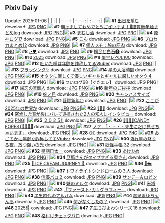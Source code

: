 ## Pixiv Daily
Update: 2025-01-06
|      |      |      |
| :----: | :----: | :----: |
|![](https://pixiv.microyu.workers.dev/c/240x480/img-master/img/2025/01/04/00/00/09/125872428_p0_master1200.jpg) **#1** [出日を望む](https://www.pixiv.net/artworks/125872428) download: [JPG](https://pixiv.microyu.workers.dev/img-original/img/2025/01/04/00/00/09/125872428_p0.jpg) [PNG](https://pixiv.microyu.workers.dev/img-original/img/2025/01/04/00/00/09/125872428_p0.png)|![](https://pixiv.microyu.workers.dev/c/240x480/img-master/img/2025/01/04/13/58/59/125888319_p0_master1200.jpg) **#2** [明けましておめでとうございます！🎍謹賀新年絵まとめlog](https://www.pixiv.net/artworks/125888319) download: [JPG](https://pixiv.microyu.workers.dev/img-original/img/2025/01/04/13/58/59/125888319_p0.jpg) [PNG](https://pixiv.microyu.workers.dev/img-original/img/2025/01/04/13/58/59/125888319_p0.png)|![](https://pixiv.microyu.workers.dev/c/240x480/img-master/img/2025/01/04/07/30/01/125880896_p0_master1200.jpg) **#3** [まむし酒](https://www.pixiv.net/artworks/125880896) download: [JPG](https://pixiv.microyu.workers.dev/img-original/img/2025/01/04/07/30/01/125880896_p0.jpg) [PNG](https://pixiv.microyu.workers.dev/img-original/img/2025/01/04/07/30/01/125880896_p0.png)|
|![](https://pixiv.microyu.workers.dev/c/240x480/img-master/img/2025/01/04/14/17/15/125888723_p0_master1200.jpg) **#4** [原神ログ17](https://www.pixiv.net/artworks/125888723) download: [JPG](https://pixiv.microyu.workers.dev/img-original/img/2025/01/04/14/17/15/125888723_p0.jpg) [PNG](https://pixiv.microyu.workers.dev/img-original/img/2025/01/04/14/17/15/125888723_p0.png)|![](https://pixiv.microyu.workers.dev/c/240x480/img-master/img/2025/01/04/23/28/39/125905706_p0_master1200.jpg) **#5** [こん](https://www.pixiv.net/artworks/125905706) download: [JPG](https://pixiv.microyu.workers.dev/img-original/img/2025/01/04/23/28/39/125905706_p0.jpg) [PNG](https://pixiv.microyu.workers.dev/img-original/img/2025/01/04/23/28/39/125905706_p0.png)|![](https://pixiv.microyu.workers.dev/c/240x480/img-master/img/2025/01/05/20/58/15/125936436_p0_master1200.jpg) **#6** [プロセカまとめ12](https://www.pixiv.net/artworks/125936436) download: [JPG](https://pixiv.microyu.workers.dev/img-original/img/2025/01/05/20/58/15/125936436_p0.jpg) [PNG](https://pixiv.microyu.workers.dev/img-original/img/2025/01/05/20/58/15/125936436_p0.png)|
|![](https://pixiv.microyu.workers.dev/c/240x480/img-master/img/2025/01/04/06/00/11/125879874_p0_master1200.jpg) **#7** [個人メモ：腕の筋肉](https://www.pixiv.net/artworks/125879874) download: [JPG](https://pixiv.microyu.workers.dev/img-original/img/2025/01/04/06/00/11/125879874_p0.jpg) [PNG](https://pixiv.microyu.workers.dev/img-original/img/2025/01/04/06/00/11/125879874_p0.png)|![](https://pixiv.microyu.workers.dev/c/240x480/img-master/img/2025/01/04/00/00/27/125872535_p0_master1200.jpg) **#8** [.•♥](https://www.pixiv.net/artworks/125872535) download: [JPG](https://pixiv.microyu.workers.dev/img-original/img/2025/01/04/00/00/27/125872535_p0.jpg) [PNG](https://pixiv.microyu.workers.dev/img-original/img/2025/01/04/00/00/27/125872535_p0.png)|![](https://pixiv.microyu.workers.dev/c/240x480/img-master/img/2025/01/04/00/41/25/125874416_p0_master1200.jpg) **#9** [桐谷と白石❾](https://www.pixiv.net/artworks/125874416) download: [JPG](https://pixiv.microyu.workers.dev/img-original/img/2025/01/04/00/41/25/125874416_p0.jpg) [PNG](https://pixiv.microyu.workers.dev/img-original/img/2025/01/04/00/41/25/125874416_p0.png)|
|![](https://pixiv.microyu.workers.dev/c/240x480/img-master/img/2025/01/05/00/00/16/125906872_p0_master1200.jpg) **#10** [2025](https://www.pixiv.net/artworks/125906872) download: [JPG](https://pixiv.microyu.workers.dev/img-original/img/2025/01/05/00/00/16/125906872_p0.jpg) [PNG](https://pixiv.microyu.workers.dev/img-original/img/2025/01/05/00/00/16/125906872_p0.png)|![](https://pixiv.microyu.workers.dev/c/240x480/img-master/img/2025/01/04/17/02/53/125892636_p0_master1200.jpg) **#11** [借金レベル100](https://www.pixiv.net/artworks/125892636) download: [JPG](https://pixiv.microyu.workers.dev/img-original/img/2025/01/04/17/02/53/125892636_p0.jpg) [PNG](https://pixiv.microyu.workers.dev/img-original/img/2025/01/04/17/02/53/125892636_p0.png)|![](https://pixiv.microyu.workers.dev/c/240x480/img-master/img/2025/01/04/20/01/58/125898342_p0_master1200.jpg) **#12** [吐いた唾は年齢を詐称してるVtuber](https://www.pixiv.net/artworks/125898342) download: [JPG](https://pixiv.microyu.workers.dev/img-original/img/2025/01/04/20/01/58/125898342_p0.jpg) [PNG](https://pixiv.microyu.workers.dev/img-original/img/2025/01/04/20/01/58/125898342_p0.png)|
|![](https://pixiv.microyu.workers.dev/c/240x480/img-master/img/2025/01/05/01/41/30/125910472_p0_master1200.jpg) **#13** [ブラッシング✨](https://www.pixiv.net/artworks/125910472) download: [JPG](https://pixiv.microyu.workers.dev/img-original/img/2025/01/05/01/41/30/125910472_p0.jpg) [PNG](https://pixiv.microyu.workers.dev/img-original/img/2025/01/05/01/41/30/125910472_p0.png)|![](https://pixiv.microyu.workers.dev/c/240x480/img-master/img/2025/01/04/00/00/40/125872602_p0_master1200.jpg) **#14** [星の入浴時間](https://www.pixiv.net/artworks/125872602) download: [JPG](https://pixiv.microyu.workers.dev/img-original/img/2025/01/04/00/00/40/125872602_p0.jpg) [PNG](https://pixiv.microyu.workers.dev/img-original/img/2025/01/04/00/00/40/125872602_p0.png)|![](https://pixiv.microyu.workers.dev/c/240x480/img-master/img/2025/01/04/02/07/44/125876693_p0_master1200.jpg) **#15** [オタクに厳しくて優しいギャルとギャルに厳しいオタク４](https://www.pixiv.net/artworks/125876693) download: [JPG](https://pixiv.microyu.workers.dev/img-original/img/2025/01/04/02/07/44/125876693_p0.jpg) [PNG](https://pixiv.microyu.workers.dev/img-original/img/2025/01/04/02/07/44/125876693_p0.png)|
|![](https://pixiv.microyu.workers.dev/c/240x480/img-master/img/2025/01/05/09/05/38/125916985_p0_master1200.jpg) **#16** [ついログ68【ぐだエレ】](https://www.pixiv.net/artworks/125916985) download: [JPG](https://pixiv.microyu.workers.dev/img-original/img/2025/01/05/09/05/38/125916985_p0.jpg) [PNG](https://pixiv.microyu.workers.dev/img-original/img/2025/01/05/09/05/38/125916985_p0.png)|![](https://pixiv.microyu.workers.dev/c/240x480/img-master/img/2025/01/05/01/47/21/125909921_p0_master1200.jpg) **#17** [帰忘の流離人](https://www.pixiv.net/artworks/125909921) download: [JPG](https://pixiv.microyu.workers.dev/img-original/img/2025/01/05/01/47/21/125909921_p0.jpg) [PNG](https://pixiv.microyu.workers.dev/img-original/img/2025/01/05/01/47/21/125909921_p0.png)|![](https://pixiv.microyu.workers.dev/c/240x480/img-master/img/2025/01/04/10/00/13/125883182_p0_master1200.jpg) **#18** [新年のご挨拶](https://www.pixiv.net/artworks/125883182) download: [JPG](https://pixiv.microyu.workers.dev/img-original/img/2025/01/04/10/00/13/125883182_p0.jpg) [PNG](https://pixiv.microyu.workers.dev/img-original/img/2025/01/04/10/00/13/125883182_p0.png)|
|![](https://pixiv.microyu.workers.dev/c/240x480/img-master/img/2025/01/05/00/00/28/125906939_p0_master1200.jpg) **#19** [蛇ノ目](https://www.pixiv.net/artworks/125906939) download: [JPG](https://pixiv.microyu.workers.dev/img-original/img/2025/01/05/00/00/28/125906939_p0.jpg) [PNG](https://pixiv.microyu.workers.dev/img-original/img/2025/01/05/00/00/28/125906939_p0.png)|![](https://pixiv.microyu.workers.dev/c/240x480/img-master/img/2025/01/04/00/00/10/125872436_p0_master1200.jpg) **#20** [キャンバスサイズ](https://www.pixiv.net/artworks/125872436) download: [JPG](https://pixiv.microyu.workers.dev/img-original/img/2025/01/04/00/00/10/125872436_p0.jpg) [PNG](https://pixiv.microyu.workers.dev/img-original/img/2025/01/04/00/00/10/125872436_p0.png)|![](https://pixiv.microyu.workers.dev/c/240x480/img-master/img/2025/01/04/00/00/24/125872513_p0_master1200.jpg) **#21** [謹賀新年🌕](https://www.pixiv.net/artworks/125872513) download: [JPG](https://pixiv.microyu.workers.dev/img-original/img/2025/01/04/00/00/24/125872513_p0.jpg) [PNG](https://pixiv.microyu.workers.dev/img-original/img/2025/01/04/00/00/24/125872513_p0.png)|
|![](https://pixiv.microyu.workers.dev/c/240x480/img-master/img/2025/01/05/15/11/40/125925134_p0_master1200.jpg) **#22** [ここが2025年の世界か](https://www.pixiv.net/artworks/125925134) download: [JPG](https://pixiv.microyu.workers.dev/img-original/img/2025/01/05/15/11/40/125925134_p0.jpg) [PNG](https://pixiv.microyu.workers.dev/img-original/img/2025/01/05/15/11/40/125925134_p0.png)|![](https://pixiv.microyu.workers.dev/c/240x480/img-master/img/2025/01/05/00/06/22/125907426_p0_master1200.jpg) **#23** [🤍✨🤍](https://www.pixiv.net/artworks/125907426) download: [JPG](https://pixiv.microyu.workers.dev/img-original/img/2025/01/05/00/06/22/125907426_p0.jpg) [PNG](https://pixiv.microyu.workers.dev/img-original/img/2025/01/05/00/06/22/125907426_p0.png)|![](https://pixiv.microyu.workers.dev/c/240x480/img-master/img/2025/01/04/19/29/22/125897155_p0_master1200.jpg) **#24** [密漁した事が後にバレて逮捕された2人の知人にインタビュー](https://www.pixiv.net/artworks/125897155) download: [JPG](https://pixiv.microyu.workers.dev/img-original/img/2025/01/04/19/29/22/125897155_p0.jpg) [PNG](https://pixiv.microyu.workers.dev/img-original/img/2025/01/04/19/29/22/125897155_p0.png)|
|![](https://pixiv.microyu.workers.dev/c/240x480/img-master/img/2025/01/04/19/48/46/125897780_p0_master1200.jpg) **#25** [２０２５‼️](https://www.pixiv.net/artworks/125897780) download: [JPG](https://pixiv.microyu.workers.dev/img-original/img/2025/01/04/19/48/46/125897780_p0.jpg) [PNG](https://pixiv.microyu.workers.dev/img-original/img/2025/01/04/19/48/46/125897780_p0.png)|![](https://pixiv.microyu.workers.dev/c/240x480/img-master/img/2025/01/04/15/32/58/125890332_p0_master1200.jpg) **#26** [💙💚🩵🍬CANDY FOREST🍭💚🩵💙](https://www.pixiv.net/artworks/125890332) download: [JPG](https://pixiv.microyu.workers.dev/img-original/img/2025/01/04/15/32/58/125890332_p0.jpg) [PNG](https://pixiv.microyu.workers.dev/img-original/img/2025/01/04/15/32/58/125890332_p0.png)|![](https://pixiv.microyu.workers.dev/c/240x480/img-master/img/2025/01/04/08/00/07/125881308_p0_master1200.jpg) **#27** [ノア　「・・・・先生にだけ見せちゃいます」](https://www.pixiv.net/artworks/125881308) download: [JPG](https://pixiv.microyu.workers.dev/img-original/img/2025/01/04/08/00/07/125881308_p0.jpg) [PNG](https://pixiv.microyu.workers.dev/img-original/img/2025/01/04/08/00/07/125881308_p0.png)|
|![](https://pixiv.microyu.workers.dev/c/240x480/img-master/img/2025/01/05/00/00/19/125906887_p0_master1200.jpg) **#28** [𝕆ℂ](https://www.pixiv.net/artworks/125906887) download: [JPG](https://pixiv.microyu.workers.dev/img-original/img/2025/01/05/00/00/19/125906887_p0.jpg) [PNG](https://pixiv.microyu.workers.dev/img-original/img/2025/01/05/00/00/19/125906887_p0.png)|![](https://pixiv.microyu.workers.dev/c/240x480/img-master/img/2025/01/05/21/05/45/125936880_p0_master1200.jpg) **#29** [おごそかに年齢を詐称してるVtuber](https://www.pixiv.net/artworks/125936880) download: [JPG](https://pixiv.microyu.workers.dev/img-original/img/2025/01/05/21/05/45/125936880_p0.jpg) [PNG](https://pixiv.microyu.workers.dev/img-original/img/2025/01/05/21/05/45/125936880_p0.png)|![](https://pixiv.microyu.workers.dev/c/240x480/img-master/img/2025/01/05/00/00/05/125906827_p0_master1200.jpg) **#30** [流れ星の降りる夜、放つ願いの光](https://www.pixiv.net/artworks/125906827) download: [JPG](https://pixiv.microyu.workers.dev/img-original/img/2025/01/05/00/00/05/125906827_p0.jpg) [PNG](https://pixiv.microyu.workers.dev/img-original/img/2025/01/05/00/00/05/125906827_p0.png)|
|![](https://pixiv.microyu.workers.dev/c/240x480/img-master/img/2025/01/04/00/19/05/125873538_p0_master1200.jpg) **#31** [妖怪手帳 32](https://www.pixiv.net/artworks/125873538) download: [JPG](https://pixiv.microyu.workers.dev/img-original/img/2025/01/04/00/19/05/125873538_p0.jpg) [PNG](https://pixiv.microyu.workers.dev/img-original/img/2025/01/04/00/19/05/125873538_p0.png)|![](https://pixiv.microyu.workers.dev/c/240x480/img-master/img/2025/01/04/12/06/56/125885783_p0_master1200.jpg) **#32** [星期日太一](https://www.pixiv.net/artworks/125885783) download: [JPG](https://pixiv.microyu.workers.dev/img-original/img/2025/01/04/12/06/56/125885783_p0.jpg) [PNG](https://pixiv.microyu.workers.dev/img-original/img/2025/01/04/12/06/56/125885783_p0.png)|![](https://pixiv.microyu.workers.dev/c/240x480/img-master/img/2025/01/04/19/20/51/125896905_p0_master1200.jpg) **#33** [あけおめ](https://www.pixiv.net/artworks/125896905) download: [JPG](https://pixiv.microyu.workers.dev/img-original/img/2025/01/04/19/20/51/125896905_p0.jpg) [PNG](https://pixiv.microyu.workers.dev/img-original/img/2025/01/04/19/20/51/125896905_p0.png)|
|![](https://pixiv.microyu.workers.dev/c/240x480/img-master/img/2025/01/05/00/04/22/125907317_p0_master1200.jpg) **#34** [旦那さんがタイプすぎる奥さん](https://www.pixiv.net/artworks/125907317) download: [JPG](https://pixiv.microyu.workers.dev/img-original/img/2025/01/05/00/04/22/125907317_p0.jpg) [PNG](https://pixiv.microyu.workers.dev/img-original/img/2025/01/05/00/04/22/125907317_p0.png)|![](https://pixiv.microyu.workers.dev/c/240x480/img-master/img/2025/01/04/17/42/52/125893745_p0_master1200.jpg) **#35** [🩷 ICE CREAM JOURNEY 🩷](https://www.pixiv.net/artworks/125893745) download: [JPG](https://pixiv.microyu.workers.dev/img-original/img/2025/01/04/17/42/52/125893745_p0.jpg) [PNG](https://pixiv.microyu.workers.dev/img-original/img/2025/01/04/17/42/52/125893745_p0.png)|![](https://pixiv.microyu.workers.dev/c/240x480/img-master/img/2025/01/04/23/31/54/125905835_p0_master1200.jpg) **#36** [🐍☁️](https://www.pixiv.net/artworks/125905835) download: [JPG](https://pixiv.microyu.workers.dev/img-original/img/2025/01/04/23/31/54/125905835_p0.jpg) [PNG](https://pixiv.microyu.workers.dev/img-original/img/2025/01/04/23/31/54/125905835_p0.png)|
|![](https://pixiv.microyu.workers.dev/c/240x480/img-master/img/2025/01/04/10/03/00/125883256_p0_master1200.jpg) **#37** [トワイライトシンドロームの３人](https://www.pixiv.net/artworks/125883256) download: [JPG](https://pixiv.microyu.workers.dev/img-original/img/2025/01/04/10/03/00/125883256_p0.jpg) [PNG](https://pixiv.microyu.workers.dev/img-original/img/2025/01/04/10/03/00/125883256_p0.png)|![](https://pixiv.microyu.workers.dev/c/240x480/img-master/img/2025/01/04/23/41/10/125906137_p0_master1200.jpg) **#38** [俳優パロ２](https://www.pixiv.net/artworks/125906137) download: [JPG](https://pixiv.microyu.workers.dev/img-original/img/2025/01/04/23/41/10/125906137_p0.jpg) [PNG](https://pixiv.microyu.workers.dev/img-original/img/2025/01/04/23/41/10/125906137_p0.png)|![](https://pixiv.microyu.workers.dev/c/240x480/img-master/img/2025/01/04/00/00/05/125872395_p0_master1200.jpg) **#39** [サンデー＆ロビン](https://www.pixiv.net/artworks/125872395) download: [JPG](https://pixiv.microyu.workers.dev/img-original/img/2025/01/04/00/00/05/125872395_p0.jpg) [PNG](https://pixiv.microyu.workers.dev/img-original/img/2025/01/04/00/00/05/125872395_p0.png)|
|![](https://pixiv.microyu.workers.dev/c/240x480/img-master/img/2025/01/05/12/18/46/125920902_p0_master1200.jpg) **#40** [妹のミルク](https://www.pixiv.net/artworks/125920902) download: [JPG](https://pixiv.microyu.workers.dev/img-original/img/2025/01/05/12/18/46/125920902_p0.jpg) [PNG](https://pixiv.microyu.workers.dev/img-original/img/2025/01/05/12/18/46/125920902_p0.png)|![](https://pixiv.microyu.workers.dev/c/240x480/img-master/img/2025/01/04/03/25/46/125878080_p0_master1200.jpg) **#41** [米塔](https://www.pixiv.net/artworks/125878080) download: [JPG](https://pixiv.microyu.workers.dev/img-original/img/2025/01/04/03/25/46/125878080_p0.jpg) [PNG](https://pixiv.microyu.workers.dev/img-original/img/2025/01/04/03/25/46/125878080_p0.png)|![](https://pixiv.microyu.workers.dev/c/240x480/img-master/img/2025/01/05/00/00/28/125906938_p0_master1200.jpg) **#42** [「ファースト･カリグラフィー」](https://www.pixiv.net/artworks/125906938) download: [JPG](https://pixiv.microyu.workers.dev/img-original/img/2025/01/05/00/00/28/125906938_p0.jpg) [PNG](https://pixiv.microyu.workers.dev/img-original/img/2025/01/05/00/00/28/125906938_p0.png)|
|![](https://pixiv.microyu.workers.dev/c/240x480/img-master/img/2025/01/05/00/15/07/125907752_p0_master1200.jpg) **#43** [学生時代のアルバム](https://www.pixiv.net/artworks/125907752) download: [JPG](https://pixiv.microyu.workers.dev/img-original/img/2025/01/05/00/15/07/125907752_p0.jpg) [PNG](https://pixiv.microyu.workers.dev/img-original/img/2025/01/05/00/15/07/125907752_p0.png)|![](https://pixiv.microyu.workers.dev/c/240x480/img-master/img/2025/01/04/00/00/22/125872499_p0_master1200.jpg) **#44** [温泉まゆちゃん♨](https://www.pixiv.net/artworks/125872499) download: [JPG](https://pixiv.microyu.workers.dev/img-original/img/2025/01/04/00/00/22/125872499_p0.jpg) [PNG](https://pixiv.microyu.workers.dev/img-original/img/2025/01/04/00/00/22/125872499_p0.png)|![](https://pixiv.microyu.workers.dev/c/240x480/img-master/img/2025/01/05/16/52/38/125927755_p0_master1200.jpg) **#45** [何がなくしたの？](https://www.pixiv.net/artworks/125927755) download: [JPG](https://pixiv.microyu.workers.dev/img-original/img/2025/01/05/16/52/38/125927755_p0.jpg) [PNG](https://pixiv.microyu.workers.dev/img-original/img/2025/01/05/16/52/38/125927755_p0.png)|
|![](https://pixiv.microyu.workers.dev/c/240x480/img-master/img/2025/01/05/21/41/56/125938376_p0_master1200.jpg) **#46** [2025❗️🐍](https://www.pixiv.net/artworks/125938376) download: [JPG](https://pixiv.microyu.workers.dev/img-original/img/2025/01/05/21/41/56/125938376_p0.jpg) [PNG](https://pixiv.microyu.workers.dev/img-original/img/2025/01/05/21/41/56/125938376_p0.png)|![](https://pixiv.microyu.workers.dev/c/240x480/img-master/img/2025/01/04/08/12/38/125881352_p0_master1200.jpg) **#47** [先生ちびよわシリーズ 16](https://www.pixiv.net/artworks/125881352) download: [JPG](https://pixiv.microyu.workers.dev/img-original/img/2025/01/04/08/12/38/125881352_p0.jpg) [PNG](https://pixiv.microyu.workers.dev/img-original/img/2025/01/04/08/12/38/125881352_p0.png)|![](https://pixiv.microyu.workers.dev/c/240x480/img-master/img/2025/01/05/02/26/55/125911507_p0_master1200.jpg) **#48** [格付けチェックパロ](https://www.pixiv.net/artworks/125911507) download: [JPG](https://pixiv.microyu.workers.dev/img-original/img/2025/01/05/02/26/55/125911507_p0.jpg) [PNG](https://pixiv.microyu.workers.dev/img-original/img/2025/01/05/02/26/55/125911507_p0.png)|
